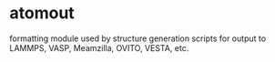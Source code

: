 # atomout
formatting module used by structure generation scripts for output to LAMMPS, VASP, Meamzilla, OVITO, VESTA, etc.
